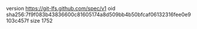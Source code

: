 version https://git-lfs.github.com/spec/v1
oid sha256:7f9f083b43836600c81605174a8d509bb4b50bfcaf06132316fee0e9103c457f
size 1752
